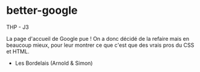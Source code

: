 # better-google
THP - J3

La page d'accueil de Google pue ! On a donc décidé de la refaire mais en beaucoup mieux, pour leur montrer ce que c'est que des vrais pros du CSS et HTML.

 - Les Bordelais (Arnold & Simon)
